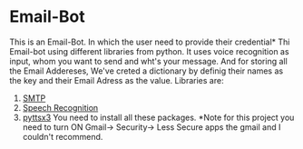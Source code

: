 # Email-Bot
This is an Email-Bot. In which the user need to provide their credential*
Thi Email-bot using different libraries from python. It uses voice recognition as input, whom you want to send and wht's your message.
And for storing all the Email Addereses, We've creted a dictionary by definig their names as the key and their Email Adress as the value.
Libraries are:
1. [SMTP](https://docs.python.org/3/library/smtplib.html#module-smtplib)
2. [Speech Recognition](https://pypi.org/project/SpeechRecognition/)
3. [pyttsx3](https://pypi.org/project/pyttsx3/)
You need to install all these packages.
*Note for this project you need to turn ON Gmail-> Security-> Less Secure apps the gmail and I couldn't recommend.
